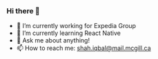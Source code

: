 ### Hi there 👋

- 🔭 I’m currently working for Expedia Group
- 🌱 I’m currently learning React Native
- 💬 Ask me about anything!
- 📫 How to reach me: shah.iqbal@mail.mcgill.ca
